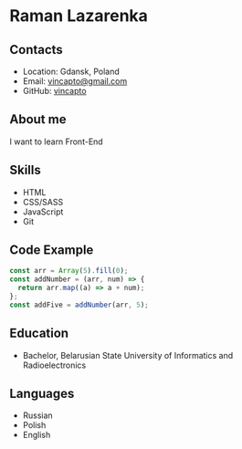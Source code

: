 # Raman Lazarenka

## Contacts

- Location: Gdansk, Poland
- Email: vincapto@gmail.com
- GitHub: [vincapto](https://github.com/vincapto)

## About me

I want to learn Front-End

## Skills

- HTML
- CSS/SASS
- JavaScript
- Git

## Code Example

```javascript
const arr = Array(5).fill(0);
const addNumber = (arr, num) => {
  return arr.map((a) => a + num);
};
const addFive = addNumber(arr, 5);
```

## Education

- Bachelor, Belarusian State University of Informatics and Radioelectronics

## Languages

- Russian
- Polish
- English
